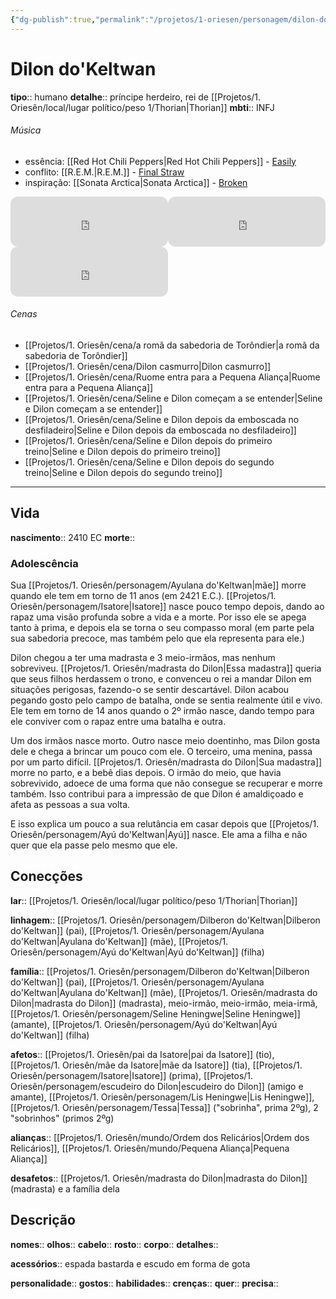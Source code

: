 ```yaml
---
{"dg-publish":true,"permalink":"/projetos/1-oriesen/personagem/dilon-do-keltwan/"}
---
```



# Dilon do'Keltwan
**tipo**:: humano
**detalhe**:: príncipe herdeiro, rei de [[Projetos/1. Oriesên/local/lugar político/peso 1/Thorian|Thorian]]
**mbti**:: INFJ

###### Música
- essência: [[Red Hot Chili Peppers|Red Hot Chili Peppers]] - [Easily](https://open.spotify.com/track/3DmOWG8OD9eR12180fmJqf?si=771710f1f2594940)
- conflito: [[R.E.M.|R.E.M.]] - [Final Straw](https://open.spotify.com/track/2Rjs0YF2ByqFUGRhzwBL3J?si=bc47f0ca0fed4a40)
- inspiração: [[Sonata Arctica|Sonata Arctica]] - [Broken](https://open.spotify.com/track/4eWm1KjoqxAb1mQw60QFjg?si=61176507061b409d)

<iframe style="border-radius:12px" src="https://open.spotify.com/embed/track/3DmOWG8OD9eR12180fmJqf?utm_source=generator" width="50%" height="80" frameBorder="0" allowfullscreen="" allow="autoplay; clipboard-write; encrypted-media; fullscreen; picture-in-picture"></iframe><iframe style="border-radius:12px" src="https://open.spotify.com/embed/track/2Rjs0YF2ByqFUGRhzwBL3J?utm_source=generator" width="50%" height="80" frameBorder="0" allowfullscreen="" allow="autoplay; clipboard-write; encrypted-media; fullscreen; picture-in-picture"></iframe><iframe style="border-radius:12px" src="https://open.spotify.com/embed/track/4eWm1KjoqxAb1mQw60QFjg?utm_source=generator" width="50%" height="80" frameBorder="0" allowfullscreen="" allow="autoplay; clipboard-write; encrypted-media; fullscreen; picture-in-picture"></iframe>

###### Cenas
- [[Projetos/1. Oriesên/cena/a romã da sabedoria de Torôndier|a romã da sabedoria de Torôndier]]
- [[Projetos/1. Oriesên/cena/Dilon casmurro|Dilon casmurro]]
- [[Projetos/1. Oriesên/cena/Ruome entra para a Pequena Aliança|Ruome entra para a Pequena Aliança]]
- [[Projetos/1. Oriesên/cena/Seline e Dilon começam a se entender|Seline e Dilon começam a se entender]]
- [[Projetos/1. Oriesên/cena/Seline e Dilon depois da emboscada no desfiladeiro|Seline e Dilon depois da emboscada no desfiladeiro]]
- [[Projetos/1. Oriesên/cena/Seline e Dilon depois do primeiro treino|Seline e Dilon depois do primeiro treino]]
- [[Projetos/1. Oriesên/cena/Seline e Dilon depois do segundo treino|Seline e Dilon depois do segundo treino]]



---
## Vida
**nascimento**:: 2410 EC
**morte**:: 


### Adolescência
Sua [[Projetos/1. Oriesên/personagem/Ayulana do'Keltwan|mãe]] morre quando ele tem em torno de 11 anos (em 2421 E.C.). [[Projetos/1. Oriesên/personagem/Isatore|Isatore]] nasce pouco tempo depois, dando ao rapaz uma visão profunda sobre a vida e a morte. Por isso ele se apega tanto à prima, e depois ela se torna o seu compasso moral (em parte pela sua sabedoria precoce, mas também pelo que ela representa para ele.)

Dilon chegou a ter uma madrasta e 3 meio-irmãos, mas nenhum sobreviveu.
[[Projetos/1. Oriesên/madrasta do Dilon|Essa madastra]] queria que seus filhos herdassem o trono, e convenceu o rei a mandar Dilon em situações perigosas, fazendo-o se sentir descartável. Dilon acabou pegando gosto pelo campo de batalha, onde se sentia realmente útil e vivo. Ele tem em torno de 14 anos quando o 2º irmão nasce, dando tempo para ele conviver com o rapaz entre uma batalha e outra.

Um dos irmãos nasce morto. Outro nasce meio doentinho, mas Dilon gosta dele e chega a brincar um pouco com ele. O terceiro, uma menina, passa por um parto difícil. [[Projetos/1. Oriesên/madrasta do Dilon|Sua madastra]] morre no parto, e a bebê dias depois. O irmão do meio, que havia sobrevivido, adoece de uma forma que não consegue se recuperar e morre também. Isso contribui para a impressão de que Dilon é amaldiçoado e afeta as pessoas a sua volta.

E isso explica um pouco a sua relutância em casar depois que [[Projetos/1. Oriesên/personagem/Ayú do'Keltwan|Ayú]] nasce. Ele ama a filha e não quer que ela passe pelo mesmo que ele.


## Conecções
**lar**:: [[Projetos/1. Oriesên/local/lugar político/peso 1/Thorian|Thorian]]

**linhagem**:: [[Projetos/1. Oriesên/personagem/Dilberon do'Keltwan|Dilberon do'Keltwan]] (pai), [[Projetos/1. Oriesên/personagem/Ayulana do'Keltwan|Ayulana do'Keltwan]] (mãe), [[Projetos/1. Oriesên/personagem/Ayú do'Keltwan|Ayú do'Keltwan]] (filha)

**família**:: [[Projetos/1. Oriesên/personagem/Dilberon do'Keltwan|Dilberon do'Keltwan]] (pai), [[Projetos/1. Oriesên/personagem/Ayulana do'Keltwan|Ayulana do'Keltwan]] (mãe), [[Projetos/1. Oriesên/madrasta do Dilon|madrasta do Dilon]] (madrasta), meio-irmão, meio-irmão, meia-irmã, [[Projetos/1. Oriesên/personagem/Seline Heningwe|Seline Heningwe]] (amante), [[Projetos/1. Oriesên/personagem/Ayú do'Keltwan|Ayú do'Keltwan]] (filha)

**afetos**:: [[Projetos/1. Oriesên/pai da Isatore|pai da Isatore]] (tio), [[Projetos/1. Oriesên/mãe da Isatore|mãe da Isatore]] (tia), [[Projetos/1. Oriesên/personagem/Isatore|Isatore]] (prima), [[Projetos/1. Oriesên/personagem/escudeiro do Dilon|escudeiro do Dilon]] (amigo e amante), [[Projetos/1. Oriesên/personagem/Lis Heningwe|Lis Heningwe]], [[Projetos/1. Oriesên/personagem/Tessa|Tessa]] ("sobrinha", prima 2ºg), 2 "sobrinhos" (primos 2ºg)

**alianças**:: [[Projetos/1. Oriesên/mundo/Ordem dos Relicários|Ordem dos Relicários]], [[Projetos/1. Oriesên/mundo/Pequena Aliança|Pequena Aliança]]

**desafetos**:: [[Projetos/1. Oriesên/madrasta do Dilon|madrasta do Dilon]] (madrasta) e a família dela


## Descrição
**nomes**:: 
**olhos**:: 
**cabelo**:: 
**rosto**:: 
**corpo**:: 
**detalhes**:: 

**acessórios**:: espada bastarda e escudo em forma de gota

**personalidade**:: 
**gostos**:: 
**habilidades**:: 
**crenças**:: 
**quer**:: 
**precisa**:: 